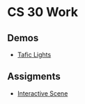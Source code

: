 # CS 30 Work

## Demos
- [Tafic Lights](trafic-lights)

## Assigments
- [Interactive Scene](interactive-scene)